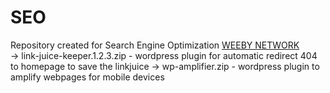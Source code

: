 # SEO
Repository created for Search Engine Optimization <a href="https://weebynetwork.com">WEEBY NETWORK</a> </br>
-> link-juice-keeper.1.2.3.zip - wordpress plugin for automatic redirect 404 to homepage to save the linkjuice
-> wp-amplifier.zip - wordpress plugin to amplify webpages for mobile devices
